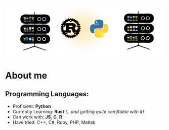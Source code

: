 ![alt text](github-image.png)

# About me

## Programming Languages: 
* Proficient: **Python**
* Currently Learning: **Rust**     _(...and getting quite comftable with it)_
* Can work with: **JS**, **C**, **R** 
* Have tried: C++, C#, Ruby, PHP, Matlab 


